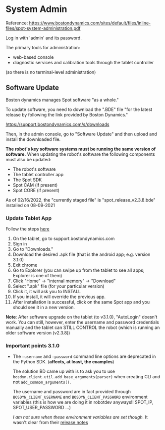 # System Admin

Reference: https://www.bostondynamics.com/sites/default/files/inline-files/spot-system-administration.pdf

Log in with 'admin' and its password.

The primary tools for administration:
- web-based console
- diagnostic services and calibration tools through the tablet controller

(so there is no terminal-level administration)



## Software Update

Boston dynamics manages Spot software "as a whole."

To update software, you need to download the ".BDE" file "for the latest release by following the link provided by Boston
Dynamics."

https://support.bostondynamics.com/s/downloads

Then, in the admin console, go to "Software Update" and then upload and install the downloaded file.

**The robot's key software systems must be running the same version of software.** When updating
the robot's software the following components must also be updated:
* The robot's software
* The tablet controller app
* The Spot SDK
* Spot CAM (if present)
* Spot CORE (if present)


As of 02/16/2022, the "currently staged file" is "spot_release_v2.3.8.bde" installed on 08-09-2021

### Update Tablet App

Follow the steps [here](https://support.bostondynamics.com/s/article/Updating-the-Spot-system)

1. On the tablet, go to support.bostondynamics.com
2. Sign in
3. Go to "Downloads."
4. Download the desired .apk file (that is the android app; e.g. version 3.1.0)
5. Exit chrome
6. Go to Explorer (you can swipe up from the tablet to see all apps; Explorer is one of them)
7. Click "Home" -> "internal memory" -> "Download"
8. Select ".apk" file (for your particular version)
9. Click it, it will ask you to INSTALL
10. If you install, it will override the previous app.
11. After installation is successful, click on the same Spot app and you should see it in a new version.

**Note**: After software upgrade on the tablet (to v3.1.0), "AutoLogin" doesn't work. You can still, however, enter the username and password credentials manually and the tablet can STILL CONTROL the robot (which is running an older software version (v2.3.8))


### Important points 3.1.0

- The `–username` and `–password` command line options are deprecated in the Python
  SDK. (**affects, at least, the examples**)

  The solution BD came up with is to ask you to use
  `bosdyn.client.util.add_base_arguments(parser)` when
  creating CLI and not `add_common_arguments()`.

  The username and password are in fact provided through
  `BOSDYN_CLIENT_USERNAME` and `BOSDYN_CLIENT_PASSWORD`
  environment variables (this is how we are doing it in robotdev anyways!!
  SPOT_IP, SPOT_USER_PASSWORD ...)

  _I am not sure when these environment variables are set though._
  It wasn't clear from their [release notes](https://dev.bostondynamics.com/docs/release_notes)
